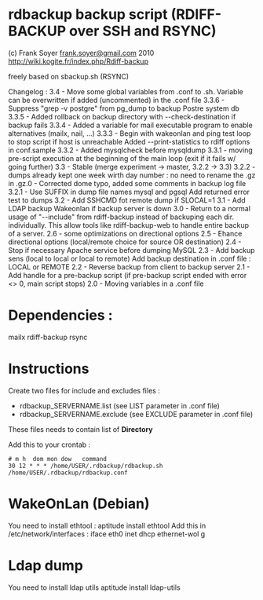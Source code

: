 # rdbackup backup script (RDIFF-BACKUP over SSH and RSYNC)
(c) Frank Soyer <frank.soyer@gmail.com> 2010
http://wiki.kogite.fr/index.php/Rdiff-backup

freely based on sbackup.sh (RSYNC)

Changelog :
        3.4 - Move some global variables from .conf to .sh. Variable can be overwritten
              if added (uncommented) in the .conf file
        3.3.6 - Suppress "grep -v postgre" from pg_dump to backup Postre system db
        3.3.5 - Added rollback on backup directory with --check-destination if backup fails
        3.3.4 - Added a variable for mail executable program to enable alternatives (mailx, nail, ...)
        3.3.3 - Begin with wakeonlan and ping test loop to stop script if host is unreachable
                Added --print-statistics to rdiff options in conf.sample
        3.3.2 - Added mysqlcheck before mysqldump
        3.3.1 - moving pre-script execution at the beginning of the main loop (exit if it fails w/ going further)
        3.3 - Stable (merge experiment -> master, 3.2.2 -> 3.3)
        3.2.2 - dumps already kept one week wirth day number : no need to rename the .gz in .gz.0
              - Corrected dome typo, added some comments in backup log file
        3.2.1 - Use SUFFIX in dump file names mysql and pgsql 
                Add returned error test to dumps 
        3.2 - Add SSHCMD fot remote dump if SLOCAL=1
   	3.1 - Add LDAP backup
       	      Wakeonlan if backup server is down
 	3.0 - Return to a normal usage of "--include" from rdiff-backup instead of
       	      backuping each dir. individually. This allow tools like rdiff-backup-web
       	      to handle entire backup of a server. 
    	2.6 - some optimizations on directional options
    	2.5 - Ehance directional options (local/remote choice for source OR destination)
    	2.4 - Stop if necessary Apache service before dumping MySQL
    	2.3 - Add backup sens (local to local or local to remote)
              Add backup destination in .conf file : LOCAL or REMOTE
    	2.2 - Reverse backup from client to backup server
    	2.1 - Add handle for a pre-backup script (if pre-backup script ended with error <> 0, main script stops)
    	2.0 - Moving variables in a .conf file

# Dependencies :
mailx rdiff-backup rsync

# Instructions
Create two files for include and excludes files :

* rdbackup_SERVERNAME.list (see LIST parameter in .conf file)
* rdbackup_SERVERNAME.exclude (see EXCLUDE parameter in .conf file)

These files needs to contain list of **Directory**

Add this to your crontab :

    # m h  dom mon dow   command
    30 12 * * * /home/USER/.rdbackup/rdbackup.sh /home/USER/.rdbackup/rdbackup.conf

# WakeOnLan (Debian)
You need to install ethtool :
 aptitude install ethtool
Add this in /etc/network/interfaces :
 iface eth0 inet dhcp
	ethernet-wol g

# Ldap dump
You need to install ldap utils
 aptitude install ldap-utils

